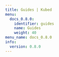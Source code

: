 ```yaml
---
title: Guides | Kubed
menu:
  docs_0.8.0:
    identifier: guides
    name: Guides
    weight: 40
menu_name: docs_0.8.0
info:
  version: 0.8.0
---
```


